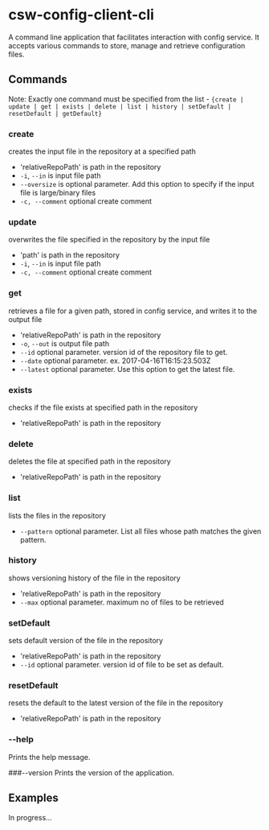 # csw-config-client-cli

A command line application that facilitates interaction with config service. It accepts various commands to store, manage and retrieve configuration files.

## Commands

Note: Exactly one command must be specified from the list - `{create | update | get | exists | delete | list | history | setDefault | resetDefault | getDefault}`

### create
creates the input file in the repository at a specified path

 * 'relativeRepoPath' is path in the repository
 * `-i`, `--in` is input file path
 * `--oversize` is optional parameter. Add this option to specify if the input file is large/binary files
 * `-c, --comment` optional create comment
 
### update
overwrites the file specified in the repository by the input file

 * 'path' is path in the repository
 * `-i`, `--in` is input file path
 * `-c, --comment` optional create comment
 
### get
retrieves a file for a given path, stored in config service, and writes it to the output file

 * 'relativeRepoPath' is path in the repository
 * `-o`, `--out` is output file path
 * `--id` optional parameter. version id of the repository file to get.
 * `--date` optional parameter. ex. 2017-04-16T16:15:23.503Z
 * `--latest` optional parameter. Use this option to get the latest file.

### exists
checks if the file exists at specified path in the repository

 * 'relativeRepoPath' is path in the repository

### delete
deletes the file at specified path in the repository

 * 'relativeRepoPath' is path in the repository

### list
lists the files in the repository

 * `--pattern` optional parameter. List all files whose path matches the given pattern. 

### history
shows versioning history of the file in the repository

 * 'relativeRepoPath' is path in the repository
 * `--max` optional parameter. maximum no of files to be retrieved
 
### setDefault
sets default version of the file in the repository

 * 'relativeRepoPath' is path in the repository
 * `--id` optional parameter. version id of file to be set as default.
 
### resetDefault
resets the default to the latest version of the file in the repository

 * 'relativeRepoPath' is path in the repository

### --help 
Prints the help message.

###--version 
Prints the version of the application.

## Examples

In progress...